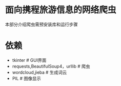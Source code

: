 # 面向携程旅游信息的网络爬虫
本部分介绍爬虫需预安装库和运行步骤
# 依赖
* tkinter # GUI界面
* requests,BeautifulSoup4，urllib # 爬虫
* wordcloud,jieba # 生成词云
* PIL # 图像显示
